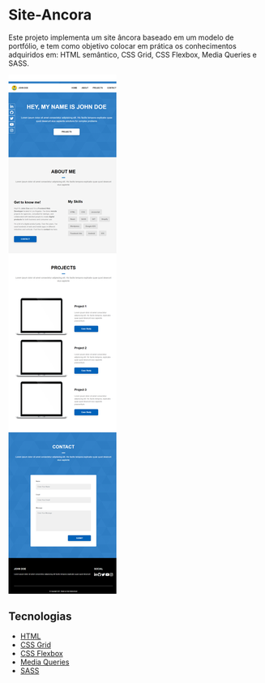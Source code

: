 # Site-Ancora
Este projeto implementa um site âncora baseado em um modelo de portfólio, e tem como objetivo colocar em prática os conhecimentos adquiridos em: HTML semântico, CSS Grid, CSS Flexbox, Media Queries e  SASS.

<img src="assets/site-ancora-screenshot.png">

## Tecnologias
- [HTML](https://developer.mozilla.org/en-US/docs/Web/HTML "HTML")
- [CSS Grid](https://developer.mozilla.org/en-US/docs/Learn/CSS/CSS_layout/Grids "CSS Grid")
- [CSS Flexbox](https://developer.mozilla.org/en-US/docs/Learn/CSS/CSS_layout/Flexbox "CSS Flexbox")
- [Media Queries](https://developer.mozilla.org/en-US/docs/Learn/CSS/CSS_layout/Media_queries "Media Queries")
- [SASS](https://sass-lang.com/guide/ "SASS")